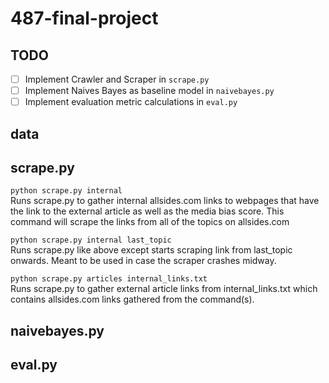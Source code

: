 # 487-final-project

## TODO
- [ ] Implement Crawler and Scraper in ```scrape.py```
- [ ] Implement Naives Bayes as baseline model in ```naivebayes.py```
- [ ] Implement evaluation metric calculations in ```eval.py```

## data


## scrape.py
```python scrape.py internal```  
Runs scrape.py to gather internal allsides.com links to webpages that have the link to the external article as well as the media bias score. This command will scrape the links from all of the topics on allsides.com

```python scrape.py internal last_topic```  
Runs scrape.py like above except starts scraping link from last_topic onwards. Meant to be used in case the scraper crashes midway.

```python scrape.py articles internal_links.txt```   
Runs scrape.py to gather external article links from internal_links.txt which contains allsides.com links gathered from the command(s).


## naivebayes.py


## eval.py


